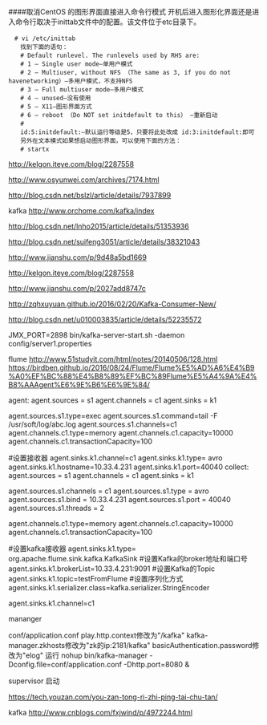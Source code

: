 ####取消CentOS 的图形界面直接进入命令行模式
开机后进入图形化界面还是进入命令行取决于inittab文件中的配置。该文件位于etc目录下。
```
　# vi /etc/inittab
　　找到下面的语句：
　　# Default runlevel. The runlevels used by RHS are:
　　# 1 – Single user mode–单用户模式
　　# 2 – Multiuser, without NFS （The same as 3, if you do not havenetworking）–多用户模式，不支持NFS
　　# 3 – Full multiuser mode–多用户模式
　　# 4 – unused–没有使用
　　# 5 – X11–图形界面方式
　　# 6 – reboot （Do NOT set initdefault to this） –重新启动
　　#
　　id:5:initdefault:–默认运行等级是5，只要将此处改成 id:3:initdefault:即可
　　另外在文本模式如果想启动图形界面，可以使用下面的方法：
　　# startx
```


http://kelgon.iteye.com/blog/2287558

http://www.osyunwei.com/archives/7174.html

http://blog.csdn.net/bslzl/article/details/7937899

kafka
http://www.orchome.com/kafka/index

http://blog.csdn.net/lnho2015/article/details/51353936

http://blog.csdn.net/suifeng3051/article/details/38321043

http://www.jianshu.com/p/9d48a5bd1669

http://kelgon.iteye.com/blog/2287558

http://www.jianshu.com/p/2027add8747c

http://zqhxuyuan.github.io/2016/02/20/Kafka-Consumer-New/


http://blog.csdn.net/u010003835/article/details/52235572

JMX_PORT=2898 bin/kafka-server-start.sh -daemon config/server1.properties


flume
http://www.51studyit.com/html/notes/20140506/128.html
https://birdben.github.io/2016/08/24/Flume/Flume%E5%AD%A6%E4%B9%A0%EF%BC%88%E4%B8%89%EF%BC%89Flume%E5%A4%9A%E4%B8%AAAgent%E6%9E%B6%E6%9E%84/

agent:
agent.sources = s1
agent.channels = c1
agent.sinks = k1

agent.sources.s1.type=exec
agent.sources.s1.command=tail -F /usr/soft/log/abc.log
agent.sources.s1.channels=c1
agent.channels.c1.type=memory
agent.channels.c1.capacity=10000
agent.channels.c1.transactionCapacity=100

#设置接收器
agent.sinks.k1.channel=c1
agent.sinks.k1.type= avro
agent.sinks.k1.hostname=10.33.4.231
agent.sinks.k1.port=40040
collect:
agent.sources = s1
agent.channels = c1
agent.sinks = k1

agent.sources.s1.channels = c1
agent.sources.s1.type = avro
agent.sources.s1.bind = 10.33.4.231
agent.sources.s1.port = 40040
agent.sources.s1.threads = 2

agent.channels.c1.type=memory
agent.channels.c1.capacity=10000
agent.channels.c1.transactionCapacity=100

#设置kafka接收器
agent.sinks.k1.type= org.apache.flume.sink.kafka.KafkaSink
#设置Kafka的broker地址和端口号
agent.sinks.k1.brokerList=10.33.4.231:9091
#设置Kafka的Topic
agent.sinks.k1.topic=testFromFlume
#设置序列化方式
agent.sinks.k1.serializer.class=kafka.serializer.StringEncoder

agent.sinks.k1.channel=c1



mananger

conf/application.conf
play.http.context修改为"/kafka"
kafka-manager.zkhosts修改为"zk的ip:2181/kafka"
basicAuthentication.password修改为"elog"
运行
nohup bin/kafka-manager -Dconfig.file=conf/application.conf -Dhttp.port=8080 &


supervisor 启动


https://tech.youzan.com/you-zan-tong-ri-zhi-ping-tai-chu-tan/

kafka
http://www.cnblogs.com/fxjwind/p/4972244.html

